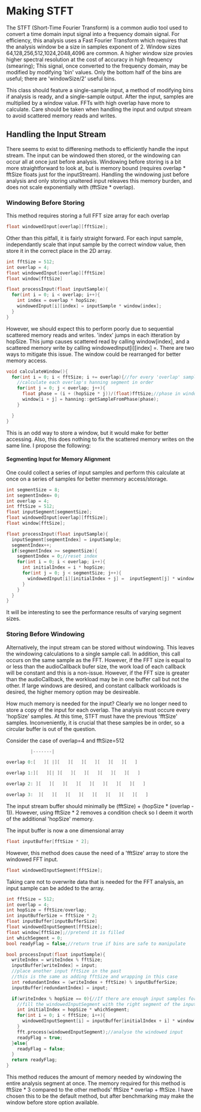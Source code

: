 
# Making STFT

The STFT (Short-Time Fourier Transform) is a common audio tool used to convert a time domain input signal into a frequency domain signal. For efficiency, this analysis uses a Fast Fourier Transform which requires that the analysis window be a size in samples exponent of 2. Window sizes 64,128,256,512,1024,2048,4096 are common. A higher window size provies higher spectral resolution at the cost of accuracy in high frequency (smearing); This signal, once converted to the frequency domain, may be modified by modifying 'bin' values. Only the bottom half of the bins are useful; there are 'windowSize/2' useful bins. 

This class should feature a single-sample input, a method of modifying bins if analysis is ready, and a single-sample output. After the input, samples are multiplied by a window value. FFTs with high overlap have more to calculate. Care should be taken when handling the input and output stream to avoid scattered memory reads and writes.

## Handling the Input Stream

There seems to exist to differening methods to efficiently handle the input stream. The input can be windowed then stored, or the windowing can occur all at once just before analysis. Windowing before storing is a bit more straightforward to look at, but is memory bound (requires overlap * fftSize floats just for the inputStream). Handling the windowing just before analysis and only storing unaltered input releaves this memory burden, and does not scale exponentially with (fftSize * overlap).

### Windowing Before Storing

This method requires storing a full FFT size array for each overlap
```cpp
float windowedInput[overlap][fftSize];
```
Other than this pitfall, it is fairly straight forward. For each input sample, independantly scale that input sample by the correct window value, then store it in the correct place in the 2D array.

```cpp
int fftSize = 512;
int overlap = 4;
float windowedInput[overlap][fftSize]
float window[fftSize]

float processInput(float inputSample){
  for(int i = 0; i < overlap; i++){
    int index = overlap * hopSize;
    windowedInput[i][index] = inputSample * window[index];
  }
}
```

However, we should expect this to perform poorly due to sequential scattered memory reads and writes. 'index' jumps in each itteration by hopSize. This jump causes scattered read by calling window[index], and a scattered memory write by calling windowedInput[i][index] =. There are two ways to mitigate this issue. The window could be rearranged for better memory access. 
```cpp
void calculateWindow(){
  for(int i = 0; i < fftSize; i += overlap){//for every 'overlap' samples in FFT
    //calculate each overlap's hanning segment in order
    for(int j = 0; j < overlap; j++){
      float phase = (i + (hopSize * j))/(float)fftSize;//phase in window 0 to 1
      window[i + j] = hanning::getSampleFromPhase(phase);
    }

  }
}
```
This is an odd way to store a window, but it would make for better accessing. Also, this does nothing to fix the scattered memory writes on the same line. I propose the following:

#### Segmenting Input for Memory Alignment
One could collect a series of input samples and perform this calculate at once on a series of samples for better memmory access/storage.


```cpp
int segmentSize = 8;
int segmentIndex= 0;
int overlap = 4;
int fftSize = 512;
float inputSegment[segmentSize];
float windowedInput[overlap][fftSize];
float window[fftSize];

float processInput(float inputSample){
  inputSegment[segmentIndex] = inputSample;
  segmentIndex++;
  if(segmentIndex >= segmentSize){
    segmentIndex = 0;//reset index
    for(int i = 0; i < overlap; i++){
      int initialIndex = i * hopSize;
      for(int j = 0; j < segmentSize; j++){
        windowedInput[i][initialIndex + j] =  inputSegment[j] * window[initialIndex + j];
      }
    }
  }
}
```
It will be interesting to see the performance results of varying segment sizes.

### Storing Before Windowing

Alternatively, the input stream can be stored without windowing. This leaves the windowing calculations to a single sample call. In addition, this call occurs on the same sample as the FFT. However, if the FFT size is equal to or less than the audioCallback bufer size, the work load of each callback will be constant and this is a non-issue. However, if the FFT size is greater than the audioCallback, the workload may be in one buffer call but not the other. If large windows are desired, and constant callback workloads is desired, the higher memory option may be desireable. 

How much memory is needed for the input? Clearly we no longer need to store a copy of the input for each overlap. The analysis must occure every 'hopSize' samples. At this time, STFT must have the previous 'fftSize' samples. Inconveniently, it is crucial that these samples be in order, so a circular buffer is out of the question.

Consider the case of overlap=4 and fftSize=512
```cpp
         |-------|

overlap 0:[   ][ |][   ][   ][   ][   ][   ][   ]

overlap 1:][   ][| ][   ][   ][   ][   ][   ][   ]

overlap 2: ][   ][   ][   ][   ][   ][   ][   ][   ]

overlap 3:  ][   ][   ][   ][   ][   ][   ][   ][   ]

```
The input stream buffer should minimally be (fftSize) + (hopSize * (overlap - 1)). However, using fftSize * 2 removes a condition check so I deem it worth of the additional 'hopSize' memory.

The input buffer is now a one dimensional array
```cpp
float inputBuffer[fftSize * 2];
```
However, this method does cause the need of a 'fftSize' array to store the windowed FFT input.
```cpp
float windowedInputSegment[fftSize];
```

Taking care not to overwrite data that is needed for the FFT analysis, an input sample can be added to the array.
```cpp
int fftSize = 512;
int overlap = 4;
int hopSize = fftSize/overlap;
int inputBufferSize = fftSize * 2;
float inputBuffer[inputBufferSize]
float windowedInputSegment[fftSize];
float window[fftSize];//pretend it is filled
int whichSegment = 0;
bool readyFlag = false;//return true if bins are safe to manipulate

bool processInput(float inputSample){
  writeIndex = writeIndex % fftSize;
  inputBuffer[writeIndex] = input;
  //place another input fftSize in the past 
  //this is the same as adding fftSize and wrapping in this case
  int redundantIndex = (writeIndex + fftSize) % inputBufferSize;
  inputBuffer[redundantIndex] = input;

  if(writeIndex % hopSize == 0){//If there are enough input samples for analysis
    //fill the windowedInputSegment with the right segment of the input
    int initialIndex = hopSize * whichSegment;
    for(int i = 0; i < fftSize; i++){
      windowedInputSegment[i] = inputBuffer[initialIndex + i] * window[i];
    }
    fft.process(windowedInputSegment);//analyse the windowed input
    readyFlag = true;
  }else{
    readyFlag = false;
  }
  return readyFlag;
}
```

This method reduces the amount of memory needed by windowing the entire analysis segment at once. The memory required for this method is fftSize * 3 compared to the other methods' fftSize * overlap + fftSize. I have chosen this to be the default method, but after benchmarking may make the window before store option available. 